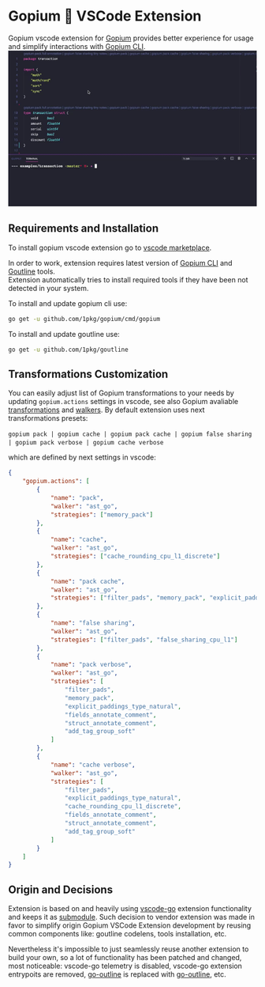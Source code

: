 # Gopium 🌺 VSCode Extension

Gopium vscode extension for [Gopium](https://github.com/1pkg/gopium) provides better experience for usage and simplify interactions with [Gopium CLI](https://github.com/1pkg/gopium/tree/master/cmd/gopium).
![](vscode.gif)

## Requirements and Installation

To install gopium vscode extension go to [vscode marketplace](https://marketplace.visualstudio.com/items?itemName=1pkg.gopium).

In order to work, extension requires latest version of [Gopium CLI](https://github.com/1pkg/gopium/tree/master/cmd/gopium) and [Goutline](https://github.com/1pkg/goutline) tools.  
Extension automatically tries to install required tools if they have been not detected in your system.

To install and update gopium cli use:

```bash
go get -u github.com/1pkg/gopium/cmd/gopium
```

To install and update goutline use:

```bash
go get -u github.com/1pkg/goutline
```

## Transformations Customization

You can easily adjust list of Gopium transformations to your needs by updating `gopium.actions` settings in vscode, see also Gopium avaliable [transformations](https://github.com/1pkg/gopium/tree/master/cmd/gopium#strategies-and-transformations) and [walkers](https://github.com/1pkg/gopium/tree/master/cmd/gopium#walkers-and-formatters).
By default extension uses next transformations presets:

`gopium pack | gopium cache | gopium pack cache | gopium false sharing | gopium pack verbose | gopium cache verbose`

which are defined by next settings in vscode:

```json
{
	"gopium.actions": [
		{
			"name": "pack",
			"walker": "ast_go",
			"strategies": ["memory_pack"]
		},
		{
			"name": "cache",
			"walker": "ast_go",
			"strategies": ["cache_rounding_cpu_l1_discrete"]
		},
		{
			"name": "pack cache",
			"walker": "ast_go",
			"strategies": ["filter_pads", "memory_pack", "explicit_paddings_type_natural", "cache_rounding_cpu_l1_discrete"]
		},
		{
			"name": "false sharing",
			"walker": "ast_go",
			"strategies": ["filter_pads", "false_sharing_cpu_l1"]
		},
		{
			"name": "pack verbose",
			"walker": "ast_go",
			"strategies": [
				"filter_pads",
				"memory_pack",
				"explicit_paddings_type_natural",
				"fields_annotate_comment",
				"struct_annotate_comment",
				"add_tag_group_soft"
			]
		},
		{
			"name": "cache verbose",
			"walker": "ast_go",
			"strategies": [
				"filter_pads",
				"explicit_paddings_type_natural",
				"cache_rounding_cpu_l1_discrete",
				"fields_annotate_comment",
				"struct_annotate_comment",
				"add_tag_group_soft"
			]
		}
	]
}
```

## Origin and Decisions

Extension is based on and heavily using [vscode-go](https://github.com/microsoft/vscode-go) extension functionality and keeps it as [submodule](src/vscode-go). Such decision to vendor extension was made in favor to simplify origin Gopium VSCode Extension development by reusing common components like: goutline codelens, tools installation, etc.

Nevertheless it's impossible to just seamlessly reuse another extension to build your own, so a lot of functionality has been patched and changed, most noticeable: vscode-go telemetry is disabled, vscode-go extension entrypoits are removed, [go-outline](https://github.com/ramya-rao-a/go-outline) is replaced with [go-outline](https://github.com/1pkg/goutline), etc.
